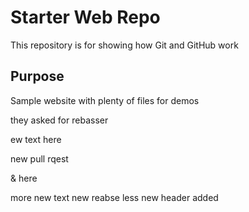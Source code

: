 # Starter Web Repo

This repository is for showing how Git and GitHub work

## Purpose

Sample website with plenty of files for demos

they asked for rebasser

ew text here 

new pull rqest 

& here

more new text 
new reabse less
new header added 